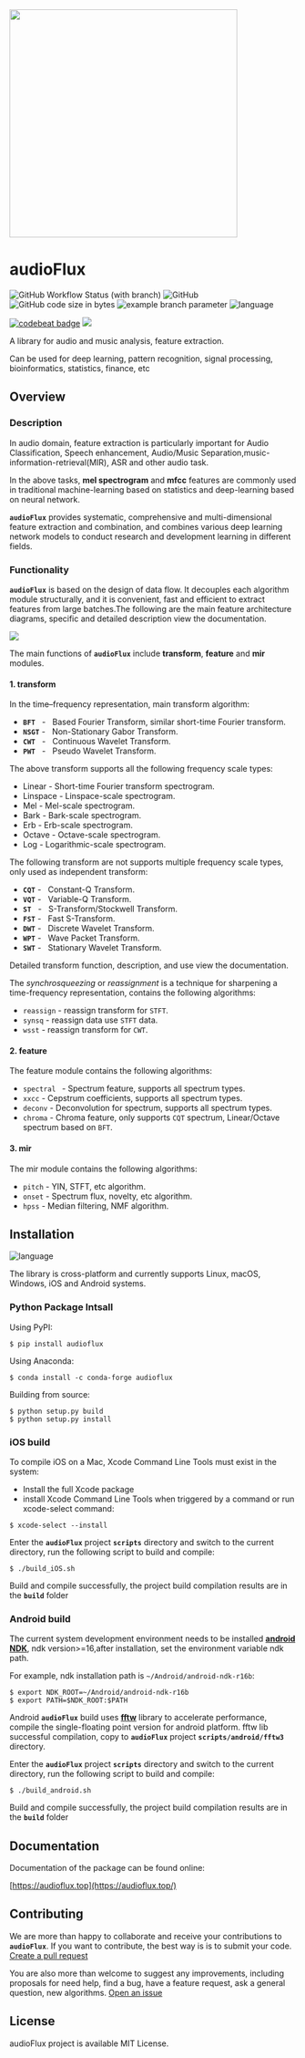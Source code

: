 

<img src='./image/logo.png'  width="400"  style="max-width: 100%;" > 


# audioFlux

<!--<p align="center">
<img src='./image/logo.png'  width="380"  style="max-width: 100%;" > 
</p>-->


<!-- 
[![Pypi Downloads](https://img.shields.io/pypi/dm/aubio.svg?label=Pypi%20downloads)](https://pypi.org/project/aubio/)
[![Conda Downloads](https://img.shields.io/conda/dn/conda-forge/aubio.svg?label=Conda%20downloads)](https://anaconda.org/conda-forge/aubio)
[![Documentation](https://readthedocs.org/projects/aubio/badge/?version=latest)](http://aubio.readthedocs.io/en/latest/?badge=latest "Latest documentation") -->

<!-- shields.io -->
![GitHub Workflow Status (with branch)](https://img.shields.io/github/actions/workflow/status/libAudioFlux/audioFlux/build.yml?branch=master) 
![GitHub](https://img.shields.io/github/license/libAudioFlux/audioFlux)
![GitHub code size in bytes](https://img.shields.io/github/languages/code-size/libAudioFlux/audioFlux)
![example branch parameter](https://github.com/libAudioFlux/audioFlux/actions/workflows/build.yml/badge.svg?branch=master)
![language](https://img.shields.io/badge/language-python%20|%20c%20-blue.svg)

[![codebeat badge](https://codebeat.co/badges/0e21a344-0928-4aee-8262-be9a41fa488b)](https://codebeat.co/projects/github-com-libaudioflux-audioflux-master)
![](https://img.shields.io/badge/pod-v0.1.1-blue.svg)

A library for audio and music analysis, feature extraction. 

Can be used for deep learning, pattern recognition, signal processing, bioinformatics, statistics, finance, etc

## Overview 

###  Description 

In audio domain, feature extraction is particularly important for Audio Classification, Speech enhancement, Audio/Music Separation,music-information-retrieval(MIR), ASR and other audio task.

In the above tasks, **mel spectrogram** and **mfcc** features are commonly used in traditional machine-learning based on statistics and deep-learning based on neural network.

**`audioFlux`** provides systematic, comprehensive and multi-dimensional feature extraction and combination, and combines various deep learning network models to conduct research and development learning in different fields.

###  Functionality 

**`audioFlux`** is based on the design of data flow. It decouples each algorithm module structurally, and it is convenient, fast and efficient to extract features from large batches.The following are the main feature architecture diagrams, specific and detailed description view the documentation.  

<img src='./image/feature_all.png'>
<!--<img src='./feature_all.pdf'>-->

The main functions of **`audioFlux`** include **transform**, **feature** and **mir** modules. 
#### 1. transform
In the time–frequency representation, main transform algorithm: 

- **`BFT`**&nbsp;&nbsp; -  &nbsp;&nbsp;Based Fourier Transform, similar short-time Fourier transform.
- **`NSGT`** - &nbsp; Non-Stationary Gabor Transform.
- **`CWT`**&nbsp;&nbsp; - &nbsp;&nbsp;Continuous Wavelet Transform.
- **`PWT`**&nbsp;&nbsp; - &nbsp;&nbsp;Pseudo Wavelet Transform.

<!-- &emsp -->

The above transform supports all the following frequency scale types:  

- Linear -  Short-time Fourier transform spectrogram.
- Linspace - Linspace-scale spectrogram.
- Mel - Mel-scale spectrogram.
- Bark - Bark-scale spectrogram.
- Erb - Erb-scale spectrogram.
- Octave - Octave-scale spectrogram.
- Log - Logarithmic-scale spectrogram.

The following transform are not supports multiple frequency scale types, only used as independent transform: 

- **`CQT`** -  &nbsp;&nbsp;Constant-Q Transform.
- **`VQT`** -  &nbsp;&nbsp;Variable-Q Transform. 
- **`ST`**&nbsp;&nbsp; - &nbsp;&nbsp;S-Transform/Stockwell Transform.
- **`FST`** - &nbsp;&nbsp;Fast S-Transform.
- **`DWT`** - &nbsp;&nbsp;Discrete Wavelet Transform.
- **`WPT`** - &nbsp;&nbsp;Wave Packet Transform.
- **`SWT`** - &nbsp;&nbsp;Stationary Wavelet Transform. 

Detailed transform function, description, and use view the documentation.

The *_synchrosqueezing_* or *_reassignment_* is a technique for sharpening a time-frequency representation, contains the following algorithms:

- `reassign` - reassign transform for `STFT`.
- `synsq` - reassign data use `STFT` data. 
- `wsst` - reassign transform for `CWT`.

#### 2. feature
The feature module contains the following algorithms:

- `spectral ` - Spectrum feature, supports all spectrum types.
- `xxcc` -  Cepstrum coefficients, supports all spectrum types.
- `deconv` - Deconvolution for spectrum, supports all spectrum types.
- `chroma` - Chroma feature, only supports `CQT` spectrum, Linear/Octave spectrum based on `BFT`. 

<!-- harmonic pitch class profiles(HPCP) -->

#### 3. mir 
The mir module contains the following algorithms:

- `pitch` - YIN, STFT, etc algorithm.
- `onset` - Spectrum flux, novelty, etc algorithm. 
- `hpss` - Median filtering, NMF algorithm.

## Installation
![language](https://img.shields.io/badge/platform-iOS%20|%20android%20|%20macOS%20|%20linux%20|%20windows%20-lyellow.svg) 

The library is cross-platform and currently supports Linux, macOS, Windows, iOS and Android systems. 

### Python Package Intsall  

Using PyPI: 

```
$ pip install audioflux 
```

Using Anaconda: 

```
$ conda install -c conda-forge audioflux
```

Building from source:

```
$ python setup.py build
$ python setup.py install
```

<!--Read installation instructions:
https://audioflux.top/install-->

### iOS build
To compile iOS on a Mac, Xcode Command Line Tools must exist in the system:  

- Install the full Xcode package
- install Xcode Command Line Tools when triggered by a command or run xcode-select command: 

```
$ xcode-select --install 
```
Enter the **`audioFlux`** project **`scripts`** directory and switch to the current directory, run the following script to build and compile:

```
$ ./build_iOS.sh
```

Build  and compile successfully, the project build compilation results are in the **`build`** folder

### Android build
The current system development environment needs to be installed [**android NDK**](https://developer.android.com/ndk), ndk version>=16,after installation, set the environment variable ndk path.  
 
For example, ndk installation path is `~/Android/android-ndk-r16b`:  

```
$ export NDK_ROOT=~/Android/android-ndk-r16b
$ export PATH=$NDK_ROOT:$PATH
```

Android **`audioFlux`** build uses [**fftw**](https://www.fftw.org/) library to accelerate performance, compile the single-floating point version for android platform. fftw lib successful compilation, copy to  **`audioFlux`** project **`scripts/android/fftw3`** directory.

Enter the **`audioFlux`** project **`scripts`** directory and switch to the current directory, run the following script to build and compile:

```
$ ./build_android.sh
```

Build  and compile successfully, the project build compilation results are in the **`build`** folder

## Documentation

Documentation of the package can be found online:

[https://audioflux.top](https://audioflux.top/)

## Contributing
We are more than happy to collaborate and receive your contributions to **`audioFlux`**. If you want to contribute, the best way is is to submit your code. <a href="https://github.com/libAudioFlux/audioFlux/pulls">Create a pull request</a>

You are also more than welcome to suggest any improvements, including proposals for need help, find a bug, have a feature request, ask a general question, new algorithms. <a href="https://github.com/libAudioFlux/audioFlux/issues/new">Open an issue</a>

<!-- ## Citing -->

## License
audioFlux project is available MIT License.